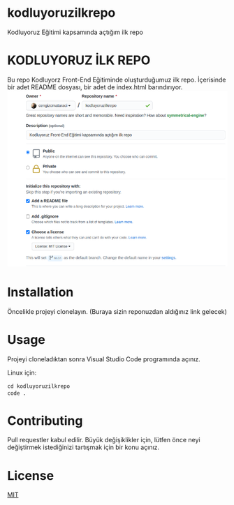 # kodluyoruzilkrepo

Kodluyoruz Eğitimi kapsamında açtığım ilk repo

# KODLUYORUZ İLK REPO
Bu repo Kodluyorz Front-End Eğitiminde oluşturduğumuz ilk repo. İçerisinde bir adet README dosyası, bir adet de index.html barındırıyor.
![resim](https://github.com/Kodluyoruz/taskforce/blob/main/git/odev1/figures/github.png?raw=true)
# Installation
Öncelikle projeyi clonelayın. (Buraya sizin reponuzdan aldığınız link gelecek)
# Usage
Projeyi cloneladıktan sonra Visual Studio Code programında açınız.

Linux için:
```
cd kodluyoruzilkrepo
code .
```
# Contributing
Pull requestler kabul edilir. Büyük değişiklikler için, lütfen önce neyi değiştirmek istediğinizi tartışmak için bir konu açınız.
# License
[MIT](https://choosealicense.com/licenses/mit/)